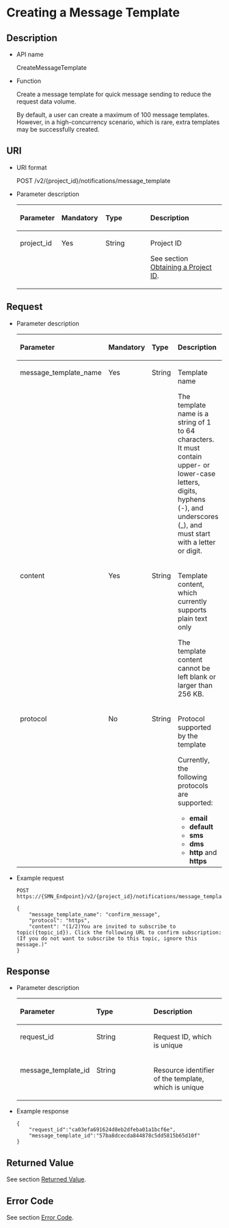 # Creating a Message Template<a name="smn_api_53001"></a>

## Description<a name="section8297742193738"></a>

-   API name

    CreateMessageTemplate


-   Function

    Create a message template for quick message sending to reduce the request data volume.

    By default, a user can create a maximum of 100 message templates. However, in a high-concurrency scenario, which is rare, extra templates may be successfully created.


## URI<a name="section9256466193738"></a>

-   URI format

    POST /v2/\{project\_id\}/notifications/message\_template


-   Parameter description

    <a name="table66376860193738"></a>
    <table><thead align="left"><tr id="row32265521193738"><th class="cellrowborder" valign="top" width="19.54%" id="mcps1.1.5.1.1"><p id="p63370415193738"><a name="p63370415193738"></a><a name="p63370415193738"></a><strong id="b842352706191030"><a name="b842352706191030"></a><a name="b842352706191030"></a>Parameter</strong></p>
    </th>
    <th class="cellrowborder" valign="top" width="21.490000000000002%" id="mcps1.1.5.1.2"><p id="p32730030193738"><a name="p32730030193738"></a><a name="p32730030193738"></a><strong id="b593421527191713"><a name="b593421527191713"></a><a name="b593421527191713"></a>Mandatory</strong></p>
    </th>
    <th class="cellrowborder" valign="top" width="22.09%" id="mcps1.1.5.1.3"><p id="p33886806193738"><a name="p33886806193738"></a><a name="p33886806193738"></a><strong id="b84235270619112"><a name="b84235270619112"></a><a name="b84235270619112"></a>Type</strong></p>
    </th>
    <th class="cellrowborder" valign="top" width="36.88%" id="mcps1.1.5.1.4"><p id="p60476750193738"><a name="p60476750193738"></a><a name="p60476750193738"></a><strong id="b84235270619115"><a name="b84235270619115"></a><a name="b84235270619115"></a>Description</strong></p>
    </th>
    </tr>
    </thead>
    <tbody><tr id="row40354127193738"><td class="cellrowborder" valign="top" width="19.54%" headers="mcps1.1.5.1.1 "><p id="p47458856193738"><a name="p47458856193738"></a><a name="p47458856193738"></a>project_id</p>
    </td>
    <td class="cellrowborder" valign="top" width="21.490000000000002%" headers="mcps1.1.5.1.2 "><p id="p18962162193738"><a name="p18962162193738"></a><a name="p18962162193738"></a>Yes</p>
    </td>
    <td class="cellrowborder" valign="top" width="22.09%" headers="mcps1.1.5.1.3 "><p id="p59540181193738"><a name="p59540181193738"></a><a name="p59540181193738"></a>String</p>
    </td>
    <td class="cellrowborder" valign="top" width="36.88%" headers="mcps1.1.5.1.4 "><p id="p204280715521"><a name="p204280715521"></a><a name="p204280715521"></a>Project ID</p>
    <p id="p58025336193738"><a name="p58025336193738"></a><a name="p58025336193738"></a>See section <a href="obtaining-a-project-id.md">Obtaining a Project ID</a>.</p>
    </td>
    </tr>
    </tbody>
    </table>


## Request<a name="section62753823193738"></a>

-   Parameter description

    <a name="table14955048193738"></a>
    <table><thead align="left"><tr id="row8946017193738"><th class="cellrowborder" valign="top" width="25.629999999999995%" id="mcps1.1.5.1.1"><p id="p53538768193738"><a name="p53538768193738"></a><a name="p53538768193738"></a><strong id="b842352706191030_1"><a name="b842352706191030_1"></a><a name="b842352706191030_1"></a>Parameter</strong></p>
    </th>
    <th class="cellrowborder" valign="top" width="22.41%" id="mcps1.1.5.1.2"><p id="p41672976193738"><a name="p41672976193738"></a><a name="p41672976193738"></a><strong id="b181195193337"><a name="b181195193337"></a><a name="b181195193337"></a>Mandatory</strong></p>
    </th>
    <th class="cellrowborder" valign="top" width="21.560000000000002%" id="mcps1.1.5.1.3"><p id="p20067913193738"><a name="p20067913193738"></a><a name="p20067913193738"></a><strong id="b84235270619112_1"><a name="b84235270619112_1"></a><a name="b84235270619112_1"></a>Type</strong></p>
    </th>
    <th class="cellrowborder" valign="top" width="30.4%" id="mcps1.1.5.1.4"><p id="p14888226193738"><a name="p14888226193738"></a><a name="p14888226193738"></a><strong id="b84235270619115_1"><a name="b84235270619115_1"></a><a name="b84235270619115_1"></a>Description</strong></p>
    </th>
    </tr>
    </thead>
    <tbody><tr id="row38253781193738"><td class="cellrowborder" valign="top" width="25.629999999999995%" headers="mcps1.1.5.1.1 "><p id="p11548543193738"><a name="p11548543193738"></a><a name="p11548543193738"></a>message_template_name</p>
    </td>
    <td class="cellrowborder" valign="top" width="22.41%" headers="mcps1.1.5.1.2 "><p id="p63016810193738"><a name="p63016810193738"></a><a name="p63016810193738"></a>Yes</p>
    </td>
    <td class="cellrowborder" valign="top" width="21.560000000000002%" headers="mcps1.1.5.1.3 "><p id="p4087998193738"><a name="p4087998193738"></a><a name="p4087998193738"></a>String</p>
    </td>
    <td class="cellrowborder" valign="top" width="30.4%" headers="mcps1.1.5.1.4 "><p id="p62692385193738"><a name="p62692385193738"></a><a name="p62692385193738"></a>Template name</p>
    <p id="p487820285367"><a name="p487820285367"></a><a name="p487820285367"></a>The template name is a string of 1 to 64 characters. It must contain upper- or lower-case letters, digits, hyphens (-), and underscores (_), and must start with a letter or digit.</p>
    </td>
    </tr>
    <tr id="row1612977193738"><td class="cellrowborder" valign="top" width="25.629999999999995%" headers="mcps1.1.5.1.1 "><p id="p63542293193738"><a name="p63542293193738"></a><a name="p63542293193738"></a>content</p>
    </td>
    <td class="cellrowborder" valign="top" width="22.41%" headers="mcps1.1.5.1.2 "><p id="p46652102193738"><a name="p46652102193738"></a><a name="p46652102193738"></a>Yes</p>
    </td>
    <td class="cellrowborder" valign="top" width="21.560000000000002%" headers="mcps1.1.5.1.3 "><p id="p20723883193738"><a name="p20723883193738"></a><a name="p20723883193738"></a>String</p>
    </td>
    <td class="cellrowborder" valign="top" width="30.4%" headers="mcps1.1.5.1.4 "><p id="p912940193738"><a name="p912940193738"></a><a name="p912940193738"></a>Template content, which currently supports plain text only</p>
    <p id="p73931234163613"><a name="p73931234163613"></a><a name="p73931234163613"></a>The template content cannot be left blank or larger than 256 KB.</p>
    </td>
    </tr>
    <tr id="row61554123193738"><td class="cellrowborder" valign="top" width="25.629999999999995%" headers="mcps1.1.5.1.1 "><p id="p19828051193738"><a name="p19828051193738"></a><a name="p19828051193738"></a>protocol</p>
    </td>
    <td class="cellrowborder" valign="top" width="22.41%" headers="mcps1.1.5.1.2 "><p id="p62568275193738"><a name="p62568275193738"></a><a name="p62568275193738"></a>No</p>
    </td>
    <td class="cellrowborder" valign="top" width="21.560000000000002%" headers="mcps1.1.5.1.3 "><p id="p34865524193738"><a name="p34865524193738"></a><a name="p34865524193738"></a>String</p>
    </td>
    <td class="cellrowborder" valign="top" width="30.4%" headers="mcps1.1.5.1.4 "><p id="p23131803"><a name="p23131803"></a><a name="p23131803"></a>Protocol supported by the template</p>
    <p id="p15571735514"><a name="p15571735514"></a><a name="p15571735514"></a>Currently, the following protocols are supported:</p>
    <a name="ul1715273514576"></a><a name="ul1715273514576"></a><ul id="ul1715273514576"><li><strong id="b122581017374"><a name="b122581017374"></a><a name="b122581017374"></a>email</strong></li><li><strong id="b1938219133716"><a name="b1938219133716"></a><a name="b1938219133716"></a>default</strong></li><li><strong id="b23671526885"><a name="b23671526885"></a><a name="b23671526885"></a>sms</strong></li><li><strong id="b49701126897"><a name="b49701126897"></a><a name="b49701126897"></a>dms</strong></li><li><strong id="b185159332910"><a name="b185159332910"></a><a name="b185159332910"></a>http</strong> and <strong id="b25282033899"><a name="b25282033899"></a><a name="b25282033899"></a>https</strong></li></ul>
    </td>
    </tr>
    </tbody>
    </table>


-   Example request

    ```
    POST https://{SMN_Endpoint}/v2/{project_id}/notifications/message_template
    ```

    ```
    {
        "message_template_name": "confirm_message",
        "protocol": "https",
        "content": "(1/2)You are invited to subscribe to topic({topic_id}). Click the following URL to confirm subscription:(If you do not want to subscribe to this topic, ignore this message.)"
    }
    ```


## Response<a name="section2535551193738"></a>

-   Parameter description

    <a name="table59861740193738"></a>
    <table><thead align="left"><tr id="row37209510193738"><th class="cellrowborder" valign="top" width="34.09340934093409%" id="mcps1.1.4.1.1"><p id="p61180371193738"><a name="p61180371193738"></a><a name="p61180371193738"></a><strong id="b842352706191030_2"><a name="b842352706191030_2"></a><a name="b842352706191030_2"></a>Parameter</strong></p>
    </th>
    <th class="cellrowborder" valign="top" width="29.56295629562956%" id="mcps1.1.4.1.2"><p id="p56663008193738"><a name="p56663008193738"></a><a name="p56663008193738"></a><strong id="b84235270619112_2"><a name="b84235270619112_2"></a><a name="b84235270619112_2"></a>Type</strong></p>
    </th>
    <th class="cellrowborder" valign="top" width="36.343634363436344%" id="mcps1.1.4.1.3"><p id="p26300917193738"><a name="p26300917193738"></a><a name="p26300917193738"></a><strong id="b84235270619115_2"><a name="b84235270619115_2"></a><a name="b84235270619115_2"></a>Description</strong></p>
    </th>
    </tr>
    </thead>
    <tbody><tr id="row23431513193738"><td class="cellrowborder" valign="top" width="34.09340934093409%" headers="mcps1.1.4.1.1 "><p id="p18904440193738"><a name="p18904440193738"></a><a name="p18904440193738"></a>request_id</p>
    </td>
    <td class="cellrowborder" valign="top" width="29.56295629562956%" headers="mcps1.1.4.1.2 "><p id="p54864704193738"><a name="p54864704193738"></a><a name="p54864704193738"></a>String</p>
    </td>
    <td class="cellrowborder" valign="top" width="36.343634363436344%" headers="mcps1.1.4.1.3 "><p id="p14856024193738"><a name="p14856024193738"></a><a name="p14856024193738"></a>Request ID, which is unique</p>
    </td>
    </tr>
    <tr id="row25514541193738"><td class="cellrowborder" valign="top" width="34.09340934093409%" headers="mcps1.1.4.1.1 "><p id="p53411941193738"><a name="p53411941193738"></a><a name="p53411941193738"></a>message_template_id</p>
    </td>
    <td class="cellrowborder" valign="top" width="29.56295629562956%" headers="mcps1.1.4.1.2 "><p id="p31399978193738"><a name="p31399978193738"></a><a name="p31399978193738"></a>String</p>
    </td>
    <td class="cellrowborder" valign="top" width="36.343634363436344%" headers="mcps1.1.4.1.3 "><p id="p60370275193738"><a name="p60370275193738"></a><a name="p60370275193738"></a>Resource identifier of the template, which is unique</p>
    </td>
    </tr>
    </tbody>
    </table>


-   Example response

    ```
    { 
        "request_id":"ca03efa691624d8eb2dfeba01a1bcf6e",
        "message_template_id":"57ba8dcecda844878c5dd5815b65d10f"
    }
    ```


## Returned Value<a name="section49451272193738"></a>

See section  [Returned Value](returned-value.md).

## Error Code<a name="section73211020122511"></a>

See section  [Error Code](error-code.md).

